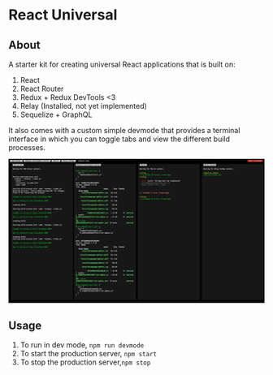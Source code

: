 # React Universal

## About

A starter kit for creating universal React applications that is built on:

1. React
2. React Router
3. Redux + Redux DevTools <3
4. Relay (Installed, not yet implemented)
5. Sequelize + GraphQL

It also comes with a custom simple devmode that provides a terminal interface in which you can toggle tabs and view the different build processes.

![Terminal Shot](./docs/assets/term.png)

## Usage

1. To run in dev mode, `npm run devmode`
2. To start the production server, `npm start`
3. To stop the production server,`npm stop`
